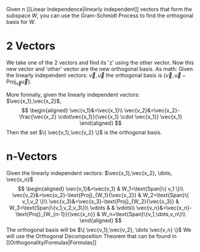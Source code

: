 Given n [[Linear Independence|linearly independent]] vectors that form the subspace $W$, you can use the Gram-Schmidt Process to find the orthogonal basis for $W$.

# $2$ Vectors  
We take one of the 2 vectors and find its 'z' using the other vector. Now this new vector and 'other' vector are the new orthogonal basis. As math:
Given the linearly independent vectors: $\vec{v},\vec{u}$ the orthogonal basis is $\{\vec{v},\vec{u}-\text{Proj}_\vec{v}{\vec{u}}\}$.

More formally, given the linearly independent vectors: $\vec{x_1},\vec{x_2}$,
$$
\begin{aligned}
\vec{v_1}&=\vec{x_1}\\
\vec{v_2}&=\vec{x_2}-\frac{\vec{x_2} \cdot\vec{x_1}}{\vec{x_1} \cdot \vec{x_1}} \vec{x_1}
\end{aligned}
$$
Then the set $\{ \vec{v_1},\vec{v_2} \}$ is the orthogonal basis.

# n-Vectors
Given the linearly independent vectors: $\vec{x_1},\vec{x_2}, \dots, \vec{x_n}$
$$
\begin{aligned}
\vec{v_1}&=\vec{x_1}  & W_1=\text{Span}\{ v_1 \}\\
\vec{v_2}&=\vec{x_2}-\text{Proj}_{W_1}{\vec{x_2}} & W_2=\text{Span}\{ v_1,v_2 \}\\
\vec{v_3}&=\vec{x_3}-\text{Proj}_{W_2}{\vec{x_3}} & W_3=\text{Span}\{v_1,v_2,v_3\}\\
\vdots & & \vdots\\
\vec{v_n}&=\vec{x_n}-\text{Proj}_{W_{n-1}}{\vec{x_n}} & W_n=\text{Span}\{v_1,\dots,v_n\}\\
\end{aligned}
$$
The orthogonal basis will be $\{ \vec{v_1},\vec{v_2}, \dots \vec{v_n} \}$
We will use the Orthogonal Decomposition Theorem that can be found in [[Orthogonality/Formulas|Formulas]]
